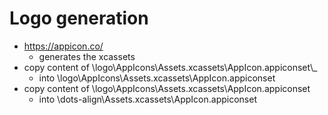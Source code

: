 # Logo generation

- https://appicon.co/
  - generates the xcassets
- copy content of \logo\AppIcons\Assets.xcassets\AppIcon.appiconset\\_ 
  - into \logo\AppIcons\Assets.xcassets\AppIcon.appiconset
- copy content of \logo\AppIcons\Assets.xcassets\AppIcon.appiconset
  - into \dots-align\Assets.xcassets\AppIcon.appiconset